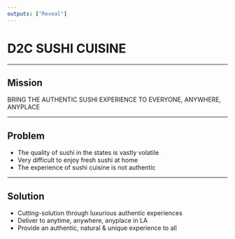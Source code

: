 ```yaml
---
outputs: ["Reveal"]
---
```


# D2C SUSHI CUISINE

---

## Mission

BRING THE AUTHENTIC SUSHI EXPERIENCE TO EVERYONE, ANYWHERE, ANYPLACE

---

## Problem

- The quality of sushi in the states is vastly volatile
- Very difficult to enjoy fresh sushi at home
- The experience of sushi cuisine is not authentic

---

## Solution

- Cutting-solution through luxurious authentic experiences
- Deliver to anytime, anywhere, anyplace in LA
- Provide an authentic, natural & unique experience to all
